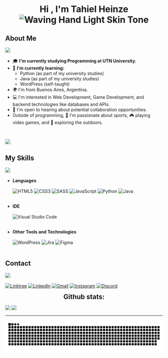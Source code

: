<h1 align="center"><b>Hi , I'm Tahiel Heinze </b><img src="https://raw.githubusercontent.com/Tarikul-Islam-Anik/Animated-Fluent-Emojis/master/Emojis/Hand%20gestures/Waving%20Hand%20Light%20Skin%20Tone.png" alt="Waving Hand Light Skin Tone" width="45" height="45"/></h1>

<h2><b align="center" style="padding: 0px">About Me</b></h2>
<img src="https://user-images.githubusercontent.com/73097560/115834477-dbab4500-a447-11eb-908a-139a6edaec5c.gif">

<br>

- 🎓 **I'm currently studying Programming at UTN University.**
- 📘 **I'm currently learning:**
  - Python (as part of my university studies)
  - Java (as part of my university studies)
  - WordPress (self-taught)
- 🌍 I'm from Buenos Aires, Argentina.
- 💻 I'm interested in Web Development, Game Development, and backend technologies like databases and APIs.
- 🤝 I'm open to hearing about potential collaboration opportunities.
- Outside of programming, 🏅​ I'm passionate about sports, ​🎮 playing video games, and 🌴 exploring the outdoors.
<br>

<img src="https://media2.giphy.com/media/QssGEmpkyEOhBCb7e1/giphy.gif?cid=ecf05e47a0n3gi1bfqntqmob8g9aid1oyj2wr3ds3mg700bl&rid=giphy.gif" width ="17px"><h2><b align="center" style="padding: 0px">My Skills</b></h2>
<img src="https://user-images.githubusercontent.com/73097560/115834477-dbab4500-a447-11eb-908a-139a6edaec5c.gif">

* <b>Languages</b>
  <br>
  </br>
    ![HTML5](https://img.shields.io/badge/html5-%23E34F26.svg?style=for-the-badge&logo=html5&logoColor=white)
    ![CSS3](https://img.shields.io/badge/css3-%231572B6.svg?style=for-the-badge&logo=css3&logoColor=white)
    ![SASS](https://img.shields.io/badge/SASS-hotpink.svg?style=for-the-badge&logo=SASS&logoColor=white)
    ![JavaScript](https://img.shields.io/badge/javascript-%23323330.svg?style=for-the-badge&logo=javascript&logoColor=%23F7DF1E)
    ![Python](https://img.shields.io/badge/python-3670A0?style=for-the-badge&logo=python&logoColor=ffdd54)
    ![Java](https://img.shields.io/badge/java-%23ED8B00.svg?style=for-the-badge&logo=openjdk&logoColor=white)
  <br>
  </br>
  
* <b>IDE</b>
  <br>
  </br>
    ![Visual Studio Code](https://img.shields.io/badge/Visual%20Studio%20Code-0078d7.svg?style=for-the-badge&logo=visual-studio-code&logoColor=white)
  <br>
  </br>
  
* <b>Other Tools and Technologies</b>
  <br>
  </br>
    ![WordPress](https://img.shields.io/badge/WordPress-%23117AC9.svg?style=for-the-badge&logo=WordPress&logoColor=white)
    ![Jira](https://img.shields.io/badge/jira-%230A0FFF.svg?style=for-the-badge&logo=jira&logoColor=white)
    ![Figma](https://img.shields.io/badge/figma-%23F24E1E.svg?style=for-the-badge&logo=figma&logoColor=white)
  <br>
  </br>
  
<h2><b align="center" style="padding: 0px">Contact</b></h2>
<img src="https://user-images.githubusercontent.com/73097560/115834477-dbab4500-a447-11eb-908a-139a6edaec5c.gif">

<a href="https://linktr.ee/tnheinze">![Linktree](https://img.shields.io/badge/linktree-1de9b6?style=for-the-badge&logo=linktree&logoColor=white)</a>
<a href="https://www.linkedin.com/in/tahielheinze/">![LinkedIn](https://img.shields.io/badge/linkedin-%230077B5.svg?style=for-the-badge&logo=linkedin&logoColor=white)</a>
<a href="mailto:tahielheinze@hotmail.com" target="_blank">![Gmail](https://img.shields.io/badge/Email-D14836?style=for-the-badge&logo=gmail&logoColor=white)</a>
<a href="https://www.instagram.com/tnheinze/">![Instagram](https://img.shields.io/badge/INSTAGRAM-%23E4405F.svg?style=for-the-badge&logo=Instagram&logoColor=white)</a>
<a href="https://discord.com/">![Discord](https://img.shields.io/badge/tahiel.11-%237289DA.svg?style=for-the-badge&logo=discord&logoColor=white)</a>

<h2 align="center" style="margin: 5px 10px;">Github stats:</h2> 

[![](https://github-readme-stats.vercel.app/api?username=elanza-48&show_icons=true&theme=tokyonight&hide_border=true&locale=en)](https://github.com/Elanza-48)
[![](https://github-readme-streak-stats.herokuapp.com/?user=elanza-48&theme=material-palenight)](https://github.com/Elanza-48)
</div>

----

<p align="center">
  <img  src="https://raw.githubusercontent.com/Elanza-48/Elanza-48/main/resources/img/github-contribution-grid-snake.svg"
    alt="example" />
</p>

